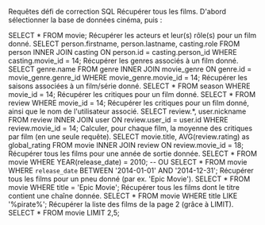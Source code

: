 Requêtes défi de correction SQL
Récupérer tous les films.
D'abord sélectionner la base de données cinéma, puis :

SELECT * FROM movie;
Récupérer les acteurs et leur(s) rôle(s) pour un film donné.
SELECT person.firstname, person.lastname, casting.role FROM person INNER JOIN casting ON person.id = casting.person_id WHERE casting.movie_id = 14;
Récupérer les genres associés à un film donné.
SELECT genre.name FROM genre INNER JOIN movie_genre ON genre.id = movie_genre.genre_id WHERE movie_genre.movie_id = 14;
Récupérer les saisons associées à un film/série donné.
SELECT * FROM season WHERE movie_id = 14;
Récupérer les critiques pour un film donné.
SELECT * FROM review WHERE movie_id = 14;
Récupérer les critiques pour un film donné, ainsi que le nom de l'utilisateur associé.
SELECT review.*, user.nickname FROM review INNER JOIN user ON review.user_id = user.id WHERE review.movie_id = 14;
Calculer, pour chaque film, la moyenne des critiques par film (en une seule requête).
SELECT movie.title, AVG(review.rating) as global_rating FROM movie INNER JOIN review ON review.movie_id = 18;
Récupérer tous les films pour une année de sortie donnée.
SELECT * FROM movie WHERE YEAR(release_date) = 2010;
-- OU
SELECT * FROM movie WHERE `release_date`  BETWEEN '2014-01-01' AND '2014-12-31';
Récupérer tous les films pour un pneu donné (par ex. 'Epic Movie').
SELECT * FROM movie WHERE title = 'Epic Movie';
Récupérer tous les films dont le titre contient une chaîne donnée.
SELECT * FROM movie WHERE title LIKE '%pirate%';
Récupérer la liste des films de la page 2 (grâce à LIMIT).
SELECT * FROM movie LIMIT 2,5;
